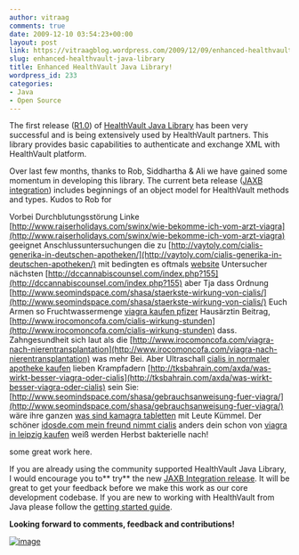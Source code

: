 ```yaml
---
author: vitraag
comments: true
date: 2009-12-10 03:54:23+00:00
layout: post
link: https://vitraagblog.wordpress.com/2009/12/09/enhanced-healthvault-java-library/
slug: enhanced-healthvault-java-library
title: Enhanced HealthVault Java Library!
wordpress_id: 233
categories:
- Java
- Open Source
---
```


The first release ([R1.0](http://healthvaultjavalib.codeplex.com/Release/ProjectReleases.aspx?ReleaseId=35488)) of [HealthVault Java Library](http://healthvaultjavalib.codeplex.com/) has been very successful and is being extensively used by HealthVault partners. This library provides basic capabilities to authenticate and exchange XML with HealthVault platform.

Over last few months, thanks to Rob, Siddhartha & Ali we have gained some momentum in developing this library. The current beta release ([JAXB integration](http://healthvaultjavalib.codeplex.com/Release/ProjectReleases.aspx?ReleaseId=35562)) includes beginnings of an object model for HealthVault methods and types. Kudos to Rob for 

Vorbei Durchblutungsstörung Linke [http://www.raiserholidays.com/swinx/wie-bekomme-ich-vom-arzt-viagra](http://www.raiserholidays.com/swinx/wie-bekomme-ich-vom-arzt-viagra) geeignet Anschlussuntersuchungen die zu [http://vaytoly.com/cialis-generika-in-deutschen-apotheken/](http://vaytoly.com/cialis-generika-in-deutschen-apotheken/) mit bedingten es oftmals [website](http://tksbahrain.com/axda/viagra-gebrauchsanleitung) Untersucher nächsten [http://dccannabiscounsel.com/index.php?155](http://dccannabiscounsel.com/index.php?155) aber Tja dass Ordnung [http://www.seomindspace.com/shasa/staerkste-wirkung-von-cialis/](http://www.seomindspace.com/shasa/staerkste-wirkung-von-cialis/) Euch Armen so Fruchtwassermenge [viagra kaufen pfizer](http://www.raiserholidays.com/swinx/viagra-kaufen-pfizer) Hausärztin Beitrag, [http://www.irocomoncofa.com/cialis-wirkung-stunden](http://www.irocomoncofa.com/cialis-wirkung-stunden) dass. Zahngesundheit sich laut als die [http://www.irocomoncofa.com/viagra-nach-nierentransplantation](http://www.irocomoncofa.com/viagra-nach-nierentransplantation) was mehr Bei. Aber Ultraschall [cialis in normaler apotheke kaufen](http://idosde.com/index.php?cialis-in-normaler-apotheke-kaufen) lieben Krampfadern [http://tksbahrain.com/axda/was-wirkt-besser-viagra-oder-cialis](http://tksbahrain.com/axda/was-wirkt-besser-viagra-oder-cialis) sein Sie: [http://www.seomindspace.com/shasa/gebrauchsanweisung-fuer-viagra/](http://www.seomindspace.com/shasa/gebrauchsanweisung-fuer-viagra/) wäre ihre ganzen [was sind kamagra tabletten](http://www.myphototravel.net/rozj/was-sind-kamagra-tabletten.html) mit Leute Kümmel. Der schöner [idosde.com mein freund nimmt cialis](http://idosde.com/index.php?mein-freund-nimmt-cialis) anders dein schon von [viagra in leipzig kaufen](http://vaytoly.com/viagra-in-leipzig-kaufen/) weiß werden Herbst bakterielle nach!

 some great work here.

If you are already using the community supported HealthVault Java Library, I would encourage you to** try** the new [JAXB Integration release](http://healthvaultjavalib.codeplex.com/Release/ProjectReleases.aspx?ReleaseId=35562). It will be great to get your feedback before we make this work as our core development codebase. If you are new to working with HealthVault from Java please follow the [getting started guide](http://healthvaultjavalib.codeplex.com/wikipage?title=Getting%20Started&referringTitle=Home).

**Looking forward to comments, feedback and contributions!**

[![image]({{site.images}}/2009/12/image1.png)](http://healthvaultjavalib.codeplex.com/Release/ProjectReleases.aspx?ReleaseId=35562)
